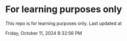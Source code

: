 # For learning purposes only
This repo is for learning purposes only.
Last updated at

Friday, October 11, 2024 8:32:56 PM

